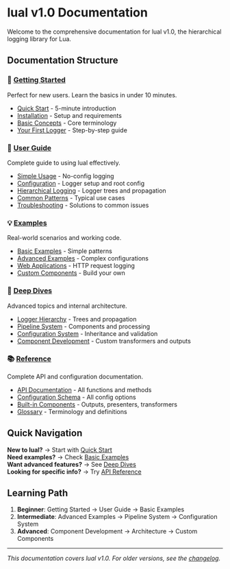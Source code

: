# lual v1.0 Documentation

Welcome to the comprehensive documentation for lual v1.0, the hierarchical logging library for Lua.

## Documentation Structure

### 🚀 **[Getting Started](getting-started/)**
Perfect for new users. Learn the basics in under 10 minutes.
- [Quick Start](getting-started/quick-start.md) - 5-minute introduction
- [Installation](getting-started/installation.md) - Setup and requirements  
- [Basic Concepts](getting-started/basic-concepts.md) - Core terminology
- [Your First Logger](getting-started/first-logger.md) - Step-by-step guide

### 📖 **[User Guide](guide/)**  
Complete guide to using lual effectively.
- [Simple Usage](guide/simple-usage.md) - No-config logging
- [Configuration](guide/configuration.md) - Logger setup and root config
- [Hierarchical Logging](guide/hierarchical-logging.md) - Logger trees and propagation
- [Common Patterns](guide/common-patterns.md) - Typical use cases
- [Troubleshooting](guide/troubleshooting.md) - Solutions to common issues

### 💡 **[Examples](examples/)**
Real-world scenarios and working code.
- [Basic Examples](examples/basic-examples.md) - Simple patterns
- [Advanced Examples](examples/advanced-examples.md) - Complex configurations
- [Web Applications](examples/web-application.md) - HTTP request logging
- [Custom Components](examples/custom-components.md) - Build your own

### 🔬 **[Deep Dives](deep-dives/)**
Advanced topics and internal architecture.
- [Logger Hierarchy](deep-dives/logger-hierarchy.md) - Trees and propagation
- [Pipeline System](deep-dives/pipeline-system.md) - Components and processing
- [Configuration System](deep-dives/configuration-system.md) - Inheritance and validation
- [Component Development](deep-dives/component-development.md) - Custom transformers and outputs

### 📚 **[Reference](reference/)**
Complete API and configuration documentation.
- [API Documentation](reference/api.md) - All functions and methods
- [Configuration Schema](reference/configuration-schema.md) - All config options
- [Built-in Components](reference/built-in-components.md) - Outputs, presenters, transformers
- [Glossary](reference/glossary.md) - Terminology and definitions

## Quick Navigation

**New to lual?** → Start with [Quick Start](getting-started/quick-start.md)  
**Need examples?** → Check [Basic Examples](examples/basic-examples.md)  
**Want advanced features?** → See [Deep Dives](deep-dives/)  
**Looking for specific info?** → Try [API Reference](reference/api.md)

## Learning Path

1. **Beginner**: Getting Started → User Guide → Basic Examples
2. **Intermediate**: Advanced Examples → Pipeline System → Configuration System  
3. **Advanced**: Component Development → Architecture → Custom Components

---

*This documentation covers lual v1.0. For older versions, see the [changelog](../CHANGELOG.md).* 